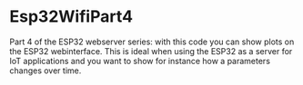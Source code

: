 # Esp32WifiPart4
Part 4 of the ESP32 webserver series: with this code you can show plots on the ESP32 webinterface. This is ideal when using the ESP32 as a server for IoT applications and you want to show for instance how a parameters changes over time.
